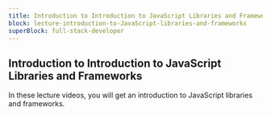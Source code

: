 ```yaml
---
title: Introduction to Introduction to JavaScript Libraries and Frameworks
block: lecture-introduction-to-JavaScript-libraries-and-frameworks
superBlock: full-stack-developer
---
```


## Introduction to Introduction to JavaScript Libraries and Frameworks

In these lecture videos, you will get an introduction to JavaScript libraries and frameworks.
